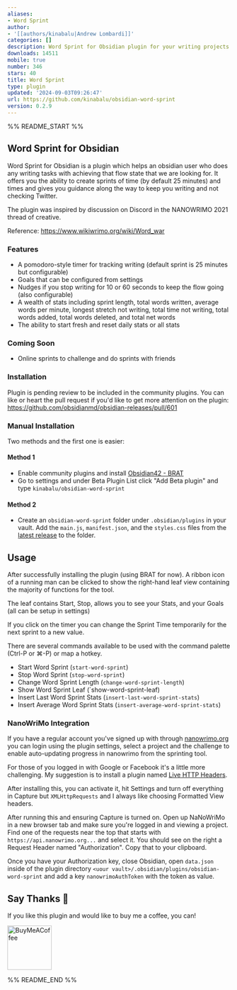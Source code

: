 ```yaml
---
aliases:
- Word Sprint
author:
- '[[authors/kinabalu|Andrew Lombardi]]'
categories: []
description: Word Sprint for Obsidian plugin for your writing projects like Nanowrimo
downloads: 14511
mobile: true
number: 346
stars: 40
title: Word Sprint
type: plugin
updated: '2024-09-03T09:26:47'
url: https://github.com/kinabalu/obsidian-word-sprint
version: 0.2.9
---
```


%% README_START %%

## Word Sprint for Obsidian
Word Sprint for Obsidian is a plugin which helps an obsidian user who does any writing tasks
with achieving that flow state that we are looking for. It offers you the ability to create
sprints of time (by default 25 minutes) and times and gives you guidance along the way to
keep you writing and not checking Twitter.

The plugin was inspired by discussion on Discord in the NANOWRIMO 2021 thread of creative.

Reference: https://www.wikiwrimo.org/wiki/Word_war

### Features
- A pomodoro-style timer for tracking writing (default sprint is 25 minutes but configurable)
- Goals that can be configured from settings
- Nudges if you stop writing for 10 or 60 seconds to keep the flow going (also configurable)
- A wealth of stats including sprint length, total words written, average words per minute, longest stretch not writing, total time not writing, total words added, total words deleted, and total net words
- The ability to start fresh and reset daily stats or all stats

### Coming Soon
- Online sprints to challenge and do sprints with friends

### Installation
Plugin is pending review to be included in the community plugins. You can like or heart the 
pull request if you'd like to get more attention on the plugin: https://github.com/obsidianmd/obsidian-releases/pull/601

### Manual Installation
Two methods and the first one is easier:

#### Method 1
- Enable community plugins and install [Obsidian42 - BRAT](https://github.com/TfTHacker/obsidian42-brat)
- Go to settings and under Beta Plugin List click "Add Beta plugin" and type `kinabalu/obsidian-word-sprint`

#### Method 2
- Create an `obsidian-word-sprint` folder under `.obsidian/plugins` in your vault. Add the
`main.js`, `manifest.json`, and the `styles.css` files from the
[latest release](https://github.com/kinabalu/obsidian-word-sprint/releases) to the folder.

## Usage
After successfully installing the plugin (using BRAT for now). A ribbon icon of a running man can be clicked
to show the right-hand leaf view containing the majority of functions for the tool.

The leaf contains Start, Stop, allows you to see your Stats, and your Goals (all can be setup in settings)

If you click on the timer you can change the Sprint Time temporarily for the next sprint to a new value.

There are several commands available to be used with the command palette (Ctrl-P or ⌘-P) or map a hotkey.

- Start Word Sprint (`start-word-sprint`)
- Stop Word Sprint (`stop-word-sprint`)
- Change Word Sprint Length (`change-word-sprint-length`)
- Show Word Sprint Leaf (`show-word-sprint-leaf)
- Insert Last Word Sprint Stats (`insert-last-word-sprint-stats`)
- Insert Average Word Sprint Stats (`insert-average-word-sprint-stats`)

### NanoWriMo Integration
If you have a regular account you've signed up with through [nanowrimo.org](https://nanowrimo.org) you can
login using the plugin settings, select a project and the challenge to enable auto-updating progress in nanowrimo
from the sprinting tool.

For those of you logged in with Google or Facebook it's a little more challenging. My suggestion is to install a plugin
named [Live HTTP Headers](https://chrome.google.com/webstore/detail/live-http-headers/ianhploojoffmpcpilhgpacbeaifanid).

After installing this, you can activate it, hit Settings and turn off everything in Capture but `XMLHttpRequests` and 
I always like choosing Formatted View headers. 

After running this and ensuring Capture is turned on. Open up NaNoWriMo in a new browser tab and make
sure you're logged in and viewing a project. Find one of the requests near the top that starts with
`https://api.nanowrimo.org...` and select it. You should see on the right a Request Header named "Authorization".
Copy that to your clipboard.

Once you have your Authorization key, close Obsidian, open `data.json` inside of the plugin directory
`<uour vault>/.obsidian/plugins/obsidian-word-sprint` and add a key `nanowrimoAuthToken` with the
token as value.

## Say Thanks 🙏

If you like this plugin and would like to buy me a coffee, you can!

[<img src="https://cdn.buymeacoffee.com/buttons/v2/default-violet.png" alt="BuyMeACoffee" width="100">](https://www.buymeacoffee.com/andrewlombardi)


%% README_END %%